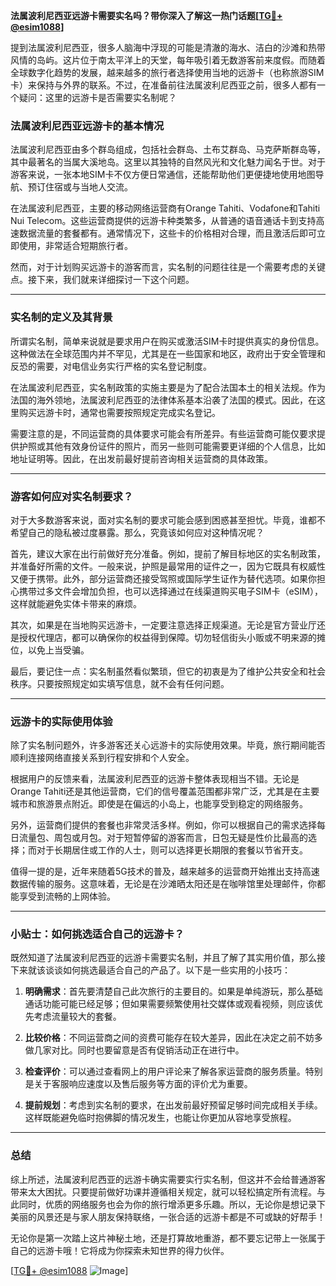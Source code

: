 **法属波利尼西亚远游卡需要实名吗？带你深入了解这一热门话题[[TG💪+ @esim1088](https://t.me/s/esim1088)]**

提到法属波利尼西亚，很多人脑海中浮现的可能是清澈的海水、洁白的沙滩和热带风情的岛屿。这片位于南太平洋上的天堂，每年吸引着无数游客前来度假。而随着全球数字化趋势的发展，越来越多的旅行者选择使用当地的远游卡（也称旅游SIM卡）来保持与外界的联系。不过，在准备前往法属波利尼西亚之前，很多人都有一个疑问：这里的远游卡是否需要实名制呢？

### 法属波利尼西亚远游卡的基本情况

法属波利尼西亚由多个群岛组成，包括社会群岛、土布艾群岛、马克萨斯群岛等，其中最著名的当属大溪地岛。这里以其独特的自然风光和文化魅力闻名于世。对于游客来说，一张本地SIM卡不仅方便日常通信，还能帮助他们更便捷地使用地图导航、预订住宿或与当地人交流。

在法属波利尼西亚，主要的移动网络运营商有Orange Tahiti、Vodafone和Tahiti Nui Telecom。这些运营商提供的远游卡种类繁多，从普通的语音通话卡到支持高速数据流量的套餐都有。通常情况下，这些卡的价格相对合理，而且激活后即可立即使用，非常适合短期旅行者。

然而，对于计划购买远游卡的游客而言，实名制的问题往往是一个需要考虑的关键点。接下来，我们就来详细探讨一下这个问题。

---

### 实名制的定义及其背景

所谓实名制，简单来说就是要求用户在购买或激活SIM卡时提供真实的身份信息。这种做法在全球范围内并不罕见，尤其是在一些国家和地区，政府出于安全管理和反恐的需要，对电信业务实行严格的实名登记制度。

在法属波利尼西亚，实名制政策的实施主要是为了配合法国本土的相关法规。作为法国的海外领地，法属波利尼西亚的法律体系基本沿袭了法国的模式。因此，在这里购买远游卡时，通常也需要按照规定完成实名登记。

需要注意的是，不同运营商的具体要求可能会有所差异。有些运营商可能仅要求提供护照或其他有效身份证件的照片，而另一些则可能需要更详细的个人信息，比如地址证明等。因此，在出发前最好提前咨询相关运营商的具体政策。

---

### 游客如何应对实名制要求？

对于大多数游客来说，面对实名制的要求可能会感到困惑甚至担忧。毕竟，谁都不希望自己的隐私被过度暴露。那么，究竟该如何应对这种情况呢？

首先，建议大家在出行前做好充分准备。例如，提前了解目标地区的实名制政策，并准备好所需的文件。一般来说，护照是最常用的证件之一，因为它既具有权威性又便于携带。此外，部分运营商还接受驾照或国际学生证作为替代选项。如果你担心携带过多文件会增加负担，也可以选择通过在线渠道购买电子SIM卡（eSIM），这样就能避免实体卡带来的麻烦。

其次，如果是在当地购买远游卡，一定要注意选择正规渠道。无论是官方营业厅还是授权代理店，都可以确保你的权益得到保障。切勿轻信街头小贩或不明来源的摊位，以免上当受骗。

最后，要记住一点：实名制虽然看似繁琐，但它的初衷是为了维护公共安全和社会秩序。只要按照规定如实填写信息，就不会有任何问题。

---

### 远游卡的实际使用体验

除了实名制问题外，许多游客还关心远游卡的实际使用效果。毕竟，旅行期间能否顺利连接网络直接关系到行程安排和个人安全。

根据用户的反馈来看，法属波利尼西亚的远游卡整体表现相当不错。无论是Orange Tahiti还是其他运营商，它们的信号覆盖范围都非常广泛，尤其是在主要城市和旅游景点附近。即使是在偏远的小岛上，也能享受到稳定的网络服务。

另外，运营商们提供的套餐也非常灵活多样。例如，你可以根据自己的需求选择每日流量包、周包或月包。对于短暂停留的游客而言，日包无疑是性价比最高的选择；而对于长期居住或工作的人士，则可以选择更长期限的套餐以节省开支。

值得一提的是，近年来随着5G技术的普及，越来越多的运营商开始推出支持高速数据传输的服务。这意味着，无论是在沙滩晒太阳还是在咖啡馆里处理邮件，你都能享受到流畅的上网体验。

---

### 小贴士：如何挑选适合自己的远游卡？

既然知道了法属波利尼西亚的远游卡需要实名制，并且了解了其实用价值，那么接下来就该谈谈如何挑选最适合自己的产品了。以下是一些实用的小技巧：

1. **明确需求**：首先要清楚自己此次旅行的主要目的。如果是单纯游玩，那么基础通话功能可能已经足够；但如果需要频繁使用社交媒体或观看视频，则应该优先考虑流量较大的套餐。

2. **比较价格**：不同运营商之间的资费可能存在较大差异，因此在决定之前不妨多做几家对比。同时也要留意是否有促销活动正在进行中。

3. **检查评价**：可以通过查看网上的用户评论来了解各家运营商的服务质量。特别是关于客服响应速度以及售后服务等方面的评价尤为重要。

4. **提前规划**：考虑到实名制的要求，在出发前最好预留足够时间完成相关手续。这样既能避免临时抱佛脚的情况发生，也能让你更加从容地享受旅程。

---

### 总结

综上所述，法属波利尼西亚的远游卡确实需要实行实名制，但这并不会给普通游客带来太大困扰。只要提前做好功课并遵循相关规定，就可以轻松搞定所有流程。与此同时，优质的网络服务也会为你的旅行增添更多乐趣。所以，无论你是想记录下美丽的风景还是与家人朋友保持联络，一张合适的远游卡都是不可或缺的好帮手！

无论你是第一次踏上这片神秘土地，还是打算故地重游，都不要忘记带上一张属于自己的远游卡哦！它将成为你探索未知世界的得力伙伴。

[[TG💪+ @esim1088](https://t.me/s/esim1088) ![Image](https://i.postimg.cc/4NQfJmqS/Snipaste-2025-05-13-00-14-12.png)]